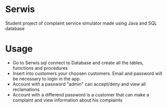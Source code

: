 # Serwis
Student project of complaint service simulator made using Java and SQL database
# Usage
* Go to Serwis.sql connect to Database and create all the tables, fumctions and procedures
* Insert into customers your choosen customers. Email and password will be necessary to login in the app.
* Account with a password "admin" can accept/deny and view all reclamations
* Account with a differend password is a customer that can make a complaint and view information about his complaints
